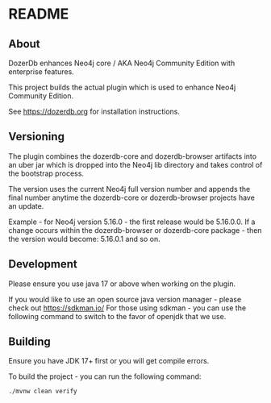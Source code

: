 # README


## About 
DozerDb enhances Neo4j core / AKA Neo4j Community Edition with enterprise features.

This project builds the actual plugin which is used to enhance Neo4j Community Edition. 

See https://dozerdb.org for installation instructions.

## Versioning
The plugin combines the dozerdb-core and dozerdb-browser artifacts into an uber jar which is dropped into the Neo4j lib directory and takes control of the bootstrap process.

The version uses the current Neo4j full version number and appends the final number anytime the dozerdb-core or dozerdb-browser projects have an update.

Example - for Neo4j version 5.16.0 - the first release would be 5.16.0.0.
If a change occurs within the dozerdb-browser or dozerdb-core package - then the version would become:  5.16.0.1 and so on.

## Development
Please ensure you use java 17 or above when working on the plugin.

If you would like to use an open source java version manager - please check out https://sdkman.io/
For those using sdkman - you can use the following command to switch to the favor of openjdk that we use.



## Building
Ensure you have JDK 17+ first or you will get compile errors.

To build the project - you can run the following command:
```
./mvnw clean verify 
```

